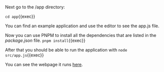 Next go to the /app directory:

`cd app`{{exec}}

You can find an example application and use the editor to see the app.js file.

Now you can use PNPM to install all the dependencies that are listed in the *package.json* file.
`pnpm install`{{exec}}

After that you should be able to run the application with
`node src/app.js`{{exec}}

You can see the webpage it runs [here]({{TRAFFIC_HOST1_3000}}).
